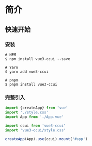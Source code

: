 # 简介
## 快速开始
### 安装
```shell
# NPM
$ npm install vue3-ccui --save

# Yarn
$ yarn add vue3-ccui

# pnpm
$ pnpm install vue3-ccui
```

### 完整引入
```ts
import {createApp} from 'vue'
import './style.css'
import App from './App.vue'

import ccui from 'vue3-ccui'
import 'vue3-ccui/style.css'

createApp(App).use(ccui).mount('#app')
```
